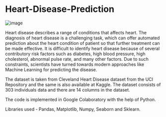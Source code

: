 # Heart-Disease-Prediction

![image](https://user-images.githubusercontent.com/69153679/198586196-8e817b71-edcf-4804-b76f-a5aeb452f04b.png)



Heart disease describes a range of conditions that affects heart. The diagnosis of heart disease is a challenging task, which can offer automated prediction about the heart condition of patient so that further treatment can be made effective. It is difficult to identify heart disease because of several contributory risk factors such as diabetes, high blood pressure, high cholesterol, abnormal pulse rate, and many other factors. Due to such constraints, scientists have turned towards modern approaches like Machine Learning for predicting the disease.

The dataset is taken from Cleveland Heart Disease dataset from the UCI Repository and the same is also available at Kaggle. The dataset consists of 303 individuals data and there are 14 columns in the dataset.

The code is implemented in Google Colaboratory with the help of Python.

Libraries used - Pandas, Matplotlib, Numpy, Seaborn and Sklearn.
